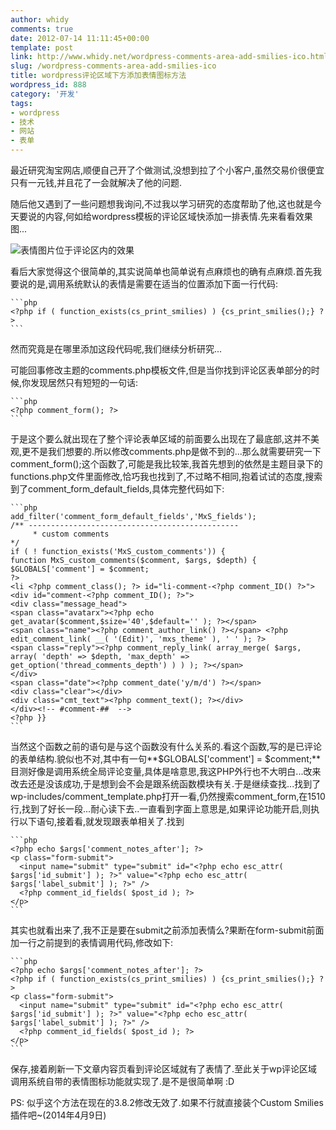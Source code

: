 ```yaml
---
author: whidy
comments: true
date: 2012-07-14 11:11:45+00:00
template: post
link: http://www.whidy.net/wordpress-comments-area-add-smilies-ico.html
slug: /wordpress-comments-area-add-smilies-ico
title: wordpress评论区域下方添加表情图标方法
wordpress_id: 888
category: '开发'
tags:
- wordpress
- 技术
- 网站
- 表单
---
```


最近研究淘宝网店,顺便自己开了个做测试,没想到拉了个小客户,虽然交易价很便宜只有一元钱,并且花了一会就解决了他的问题.

随后他又遇到了一些问题想我询问,不过我以学习研究的态度帮助了他,这也就是今天要说的内容,何如给wordpress模板的评论区域快添加一排表情.先来看看效果图...

![表情图片位于评论区内的效果](https://www.whidy.net/wp-content/uploads/2012/07/smilies-346x400.jpg)

看后大家觉得这个很简单的,其实说简单也简单说有点麻烦也的确有点麻烦.首先我要说的是,调用系统默认的表情是需要在适当的位置添加下面一行代码:


    
    ```php
    <?php if ( function_exists(cs_print_smilies) ) {cs_print_smilies();} ?>
    ```



然而究竟是在哪里添加这段代码呢,我们继续分析研究...

可能回事修改主题的comments.php模板文件,但是当你找到评论区表单部分的时候,你发现居然只有短短的一句话:


    
    ```php
    <?php comment_form(); ?>
    ```



于是这个要么就出现在了整个评论表单区域的前面要么出现在了最底部,这并不美观,更不是我们想要的.所以修改comments.php是做不到的...那么就需要研究一下comment_form();这个函数了,可能是我比较笨,我首先想到的依然是主题目录下的functions.php文件里面修改,恰巧我也找到了,不过略不相同,抱着试试的态度,搜索到了comment_form_default_fields,具体完整代码如下:


    
    ```php
    add_filter('comment_form_default_fields','MxS_fields');
    /** -----------------------------------------------
    	 * custom comments
    */ 
    if ( ! function_exists('MxS_custom_comments')) {
    function MxS_custom_comments($comment, $args, $depth) {
    $GLOBALS['comment'] = $comment;
    ?>
    <li <?php comment_class(); ?> id="li-comment-<?php comment_ID() ?>">
    <div id="comment-<?php comment_ID(); ?>">
    <div class="message_head">
    <span class="avatarx"><?php echo get_avatar($comment,$size='40',$default='' ); ?></span>
    <span class="name"><?php comment_author_link() ?></span> <?php edit_comment_link( __( '(Edit)', 'mxs_theme' ), ' ' ); ?>
    <span class="reply"><?php comment_reply_link( array_merge( $args, array( 'depth' => $depth, 'max_depth' => get_option('thread_comments_depth') ) ) ); ?></span>
    </div>
    <span class="date"><?php comment_date('y/m/d') ?></span>
    <div class="clear"></div>
    <div class="cmt_text"><?php comment_text(); ?></div>
    </div><!-- #comment-##  -->	
    <?php }}
    ```



当然这个函数之前的语句是与这个函数没有什么关系的.看这个函数,写的是已评论的表单结构.貌似也不对,其中有一句**$GLOBALS['comment'] = $comment;**目测好像是调用系统全局评论变量,具体是啥意思,我这PHP外行也不大明白...改来改去还是没该成功,于是想到会不会是跟系统函数模块有关.于是继续查找...找到了wp-includes/comment_template.php打开一看,仍然搜索comment_form,在1510行,找到了好长一段...耐心读下去..一直看到<?php if ( comments_open() ) : ?>字面上意思是,如果评论功能开启,则执行以下语句,接着看,就发现跟表单相关了.找到


    
    ```php
    <?php echo $args['comment_notes_after']; ?>
    <p class="form-submit">
      <input name="submit" type="submit" id="<?php echo esc_attr( $args['id_submit'] ); ?>" value="<?php echo esc_attr( $args['label_submit'] ); ?>" />
      <?php comment_id_fields( $post_id ); ?>
    </p>
    ```



其实也就看出来了,我不正是要在submit之前添加表情么?果断在form-submit前面加一行之前提到的表情调用代码,修改如下:


    
    ```php
    <?php echo $args['comment_notes_after']; ?>
    <?php if ( function_exists(cs_print_smilies) ) {cs_print_smilies();} ?>
    <p class="form-submit">
      <input name="submit" type="submit" id="<?php echo esc_attr( $args['id_submit'] ); ?>" value="<?php echo esc_attr( $args['label_submit'] ); ?>" />
      <?php comment_id_fields( $post_id ); ?>
    </p>
    ```



保存,接着刷新一下文章内容页看到评论区域就有了表情了.至此关于wp评论区域调用系统自带的表情图标功能就实现了.是不是很简单啊 :D

PS: 似乎这个方法在现在的3.8.2修改无效了.如果不行就直接装个Custom Smilies插件吧~(2014年4月9日)
